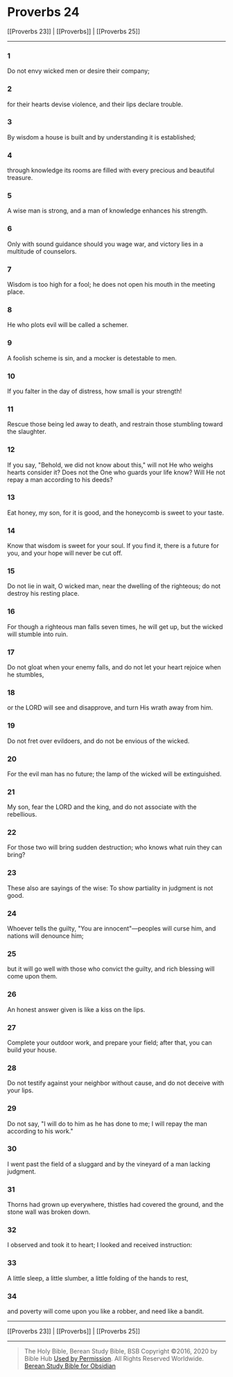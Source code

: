 # Proverbs 24

[[Proverbs 23]] | [[Proverbs]] | [[Proverbs 25]]

---

### 1
Do not envy wicked men or desire their company;

### 2
for their hearts devise violence, and their lips declare trouble.

### 3
By wisdom a house is built and by understanding it is established;

### 4
through knowledge its rooms are filled with every precious and beautiful treasure.

### 5
A wise man is strong, and a man of knowledge enhances his strength.

### 6
Only with sound guidance should you wage war, and victory lies in a multitude of counselors.

### 7
Wisdom is too high for a fool; he does not open his mouth in the meeting place.

### 8
He who plots evil will be called a schemer.

### 9
A foolish scheme is sin, and a mocker is detestable to men.

### 10
If you falter in the day of distress, how small is your strength!

### 11
Rescue those being led away to death, and restrain those stumbling toward the slaughter.

### 12
If you say, "Behold, we did not know about this," will not He who weighs hearts consider it? Does not the One who guards your life know? Will He not repay a man according to his deeds?

### 13
Eat honey, my son, for it is good, and the honeycomb is sweet to your taste.

### 14
Know that wisdom is sweet for your soul. If you find it, there is a future for you, and your hope will never be cut off.

### 15
Do not lie in wait, O wicked man, near the dwelling of the righteous; do not destroy his resting place.

### 16
For though a righteous man falls seven times, he will get up, but the wicked will stumble into ruin.

### 17
Do not gloat when your enemy falls, and do not let your heart rejoice when he stumbles,

### 18
or the LORD will see and disapprove, and turn His wrath away from him.

### 19
Do not fret over evildoers, and do not be envious of the wicked.

### 20
For the evil man has no future; the lamp of the wicked will be extinguished.

### 21
My son, fear the LORD and the king, and do not associate with the rebellious.

### 22
For those two will bring sudden destruction; who knows what ruin they can bring?

### 23
These also are sayings of the wise: To show partiality in judgment is not good.

### 24
Whoever tells the guilty, "You are innocent"—peoples will curse him, and nations will denounce him;

### 25
but it will go well with those who convict the guilty, and rich blessing will come upon them.

### 26
An honest answer given is like a kiss on the lips.

### 27
Complete your outdoor work, and prepare your field; after that, you can build your house.

### 28
Do not testify against your neighbor without cause, and do not deceive with your lips.

### 29
Do not say, "I will do to him as he has done to me; I will repay the man according to his work."

### 30
I went past the field of a sluggard and by the vineyard of a man lacking judgment.

### 31
Thorns had grown up everywhere, thistles had covered the ground, and the stone wall was broken down.

### 32
I observed and took it to heart; I looked and received instruction:

### 33
A little sleep, a little slumber, a little folding of the hands to rest,

### 34
and poverty will come upon you like a robber, and need like a bandit.

---

[[Proverbs 23]] | [[Proverbs]] | [[Proverbs 25]]

---

> The Holy Bible, Berean Study Bible, BSB
> Copyright &copy;2016, 2020 by Bible Hub
> [Used by Permission](https://berean.bible/terms.htm). All Rights Reserved Worldwide.
> [Berean Study Bible for Obsidian](https://github.com/gapmiss/berean-study-bible-for-obsidian)

